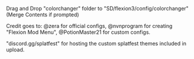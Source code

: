 Drag and Drop "colorchanger" folder to "SD/flexion3/config/colorchanger"
(Merge Contents if prompted)

Credit goes to: @zera for official configs, @nvnprogram for creating "Flexion Mod Menu", @PotionMaster21 for custom configs.

"discord.gg/splatfest" for hosting the custom splatfest themes included in upload.

